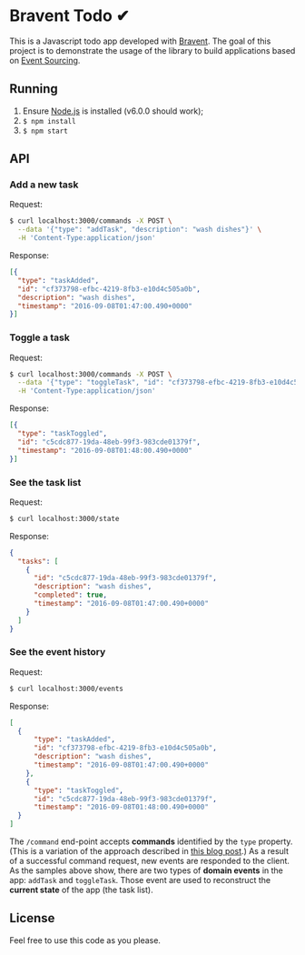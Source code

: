 # Bravent Todo ✔

This is a Javascript todo app developed with [Bravent](https://github.com/vvgomes/bravent). The goal of this project is to demonstrate the usage of the library to build applications based on [Event Sourcing](http://martinfowler.com/eaaDev/EventSourcing.html). 

## Running

1. Ensure [Node.js](https://nodejs.org) is installed (v6.0.0 should work);
2. `$ npm install`
3. `$ npm start`

## API

### Add a new task

Request:

```bash
$ curl localhost:3000/commands -X POST \
  --data '{"type": "addTask", "description": "wash dishes"}' \
  -H 'Content-Type:application/json'
```

Response:

```json
[{
  "type": "taskAdded",
  "id": "cf373798-efbc-4219-8fb3-e10d4c505a0b",
  "description": "wash dishes",
  "timestamp": "2016-09-08T01:47:00.490+0000"
}]
```

### Toggle a task

Request:

```bash
$ curl localhost:3000/commands -X POST \
  --data '{"type": "toggleTask", "id": "cf373798-efbc-4219-8fb3-e10d4c505a0b"}' \
  -H 'Content-Type:application/json'
```

Response:

```json
[{
  "type": "taskToggled",
  "id": "c5cdc877-19da-48eb-99f3-983cde01379f",
  "timestamp": "2016-09-08T01:48:00.490+0000"
}]
```

### See the task list

Request:

```bash
$ curl localhost:3000/state 
```

Response:

```json
{
  "tasks": [
    {
      "id": "c5cdc877-19da-48eb-99f3-983cde01379f",
      "description": "wash dishes",
      "completed": true,
      "timestamp": "2016-09-08T01:47:00.490+0000"
    }
  ]
}
```

### See the event history

Request:

```bash
$ curl localhost:3000/events 
```

Response:

```json
[
  {
	  "type": "taskAdded",
	  "id": "cf373798-efbc-4219-8fb3-e10d4c505a0b",
	  "description": "wash dishes",
	  "timestamp": "2016-09-08T01:47:00.490+0000"
	},
	{
	  "type": "taskToggled",
	  "id": "c5cdc877-19da-48eb-99f3-983cde01379f",
	  "timestamp": "2016-09-08T01:48:00.490+0000"
  }
]
```

The `/command` end-point accepts **commands** identified by the `type` property. (This is a variation of the approach described in [this blog post](http://vvgomes.com/cqrs-and-rest/).) As a result of a successful command request, new events are responded to the client. As the samples above show, there are two types of **domain events** in the app: `addTask` and `toggleTask`. Those event are used to reconstruct the **current state** of the app (the task list).

## License

Feel free to use this code as you please.
